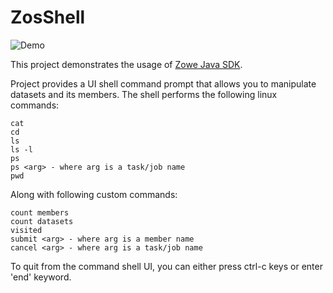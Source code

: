 # ZosShell

![Demo](https://github.com/frankgiordano/ZosShell/blob/master/demo.gif)
  
This project demonstrates the usage of [Zowe Java SDK](https://github.com/zowe/zowe-client-java-sdk).
  
Project provides a UI shell command prompt that allows you to manipulate datasets and its members. The shell performs the following linux commands:  
  
    cat
    cd
    ls  
    ls -l
    ps
    ps <arg> - where arg is a task/job name   
    pwd   
  
Along with following custom commands:  
    
    count members  
    count datasets  
    visited  
    submit <arg> - where arg is a member name  
    cancel <arg> - where arg is a task/job name  
  
To quit from the command shell UI, you can either press ctrl-c keys or enter 'end' keyword.  
  
